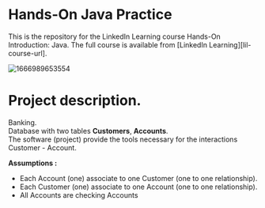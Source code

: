 # Hands-On Java Practice 
This is the repository for the LinkedIn Learning course Hands-On Introduction: Java. The full course is available from [LinkedIn Learning][lil-course-url].

![1666989653554](https://user-images.githubusercontent.com/25848438/202252164-1ad893de-11f0-47a3-8a73-689f3b0a1c60.jpg)

# Project description.
Banking.  
Database with two tables **Customers**, **Accounts**.  
The software (project) provide the tools necessary for the interactions Customer - Account.

**Assumptions :**
* Each Account (one) associate to one Customer (one to one relationship).
* Each Customer (one) associate to one Account (one to one relationship).
* All Accounts are checking Accounts
